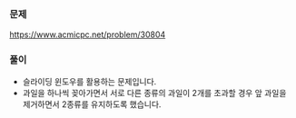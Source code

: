 ### 문제
https://www.acmicpc.net/problem/30804

### 풀이

- 슬라이딩 윈도우를 활용하는 문제입니다.
- 과일을 하나씩 꽂아가면서 서로 다른 종류의 과일이 2개를 초과할 경우 앞 과일을 제거하면서 2종류를 유지하도록 했습니다.